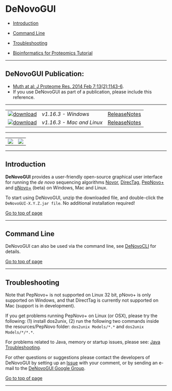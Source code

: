 # DeNovoGUI #

  * [Introduction](#introduction)
  * [Command Line](#command-line)
  * [Troubleshooting](#troubleshooting)
  
  * [Bioinformatics for Proteomics Tutorial](http://compomics.com/bioinformatics-for-proteomics/)

---

## DeNovoGUI Publication:
  * [Muth at al: J Proteome Res. 2014 Feb 7;13(2):1143-6](http://www.ncbi.nlm.nih.gov/pubmed/24295440).
  * If you use DeNovoGUI as part of a publication, please include this reference.

---

|   |   |   |
| :------------------------- | :--------------- | :--: |
| [![download](https://github.com/compomics/denovogui/wiki/images/download_denovogui_button.png)](http://genesis.ugent.be/maven2/com/compomics/denovogui/DeNovoGUI/1.16.3/DeNovoGUI-1.16.3-windows.zip) | *v1.16.3 - Windows* | [ReleaseNotes](https://github.com/compomics/denovogui/wiki/ReleaseNotes) |
| [![download](https://github.com/compomics/denovogui/wiki/images/download_denovogui_button_mac_linux.png)](http://genesis.ugent.be/maven2/com/compomics/denovogui/DeNovoGUI/1.16.3/DeNovoGUI-1.16.3-mac_and_linux.tar.gz) | *v1.16.3 - Mac and Linux* |[ReleaseNotes](https://github.com/compomics/denovogui/wiki/ReleaseNotes) |

---

|   |   |
| :--: | :--: |
| [![](https://github.com/compomics/denovogui/wiki/images/DeNovoGUI_small.png)](https://github.com/compomics/denovogui/wiki/images/DeNovoGUI.png) | [![](https://github.com/compomics/denovogui/wiki/images/DeNovoGUI_2_small.png)](https://github.com/compomics/denovogui/wiki/images/DeNovoGUI_2.png) |

---

## Introduction ##

**DeNovoGUI** provides a user-friendly open-source graphical user interface for running the _de novo_ sequencing algorithms [Novor](http://rapidnovor.com), [DirecTag](http://fenchurch.mc.vanderbilt.edu/bumbershoot/directag/), [PepNovo+](http://proteomics.ucsd.edu/Software/PepNovo.html) and [pNovo+](http://pfind.ict.ac.cn/software/pNovo/) (beta) on Windows, Mac and Linux.

To start using DeNovoGUI, unzip the downloaded file, and double-click the `DeNovoGUI-X.Y.Z.jar file`. No additional installation required!

[Go to top of page](#denovogui)

---

## Command Line ##

DeNovoGUI can also be used via the command line, see [DeNovoCLI](https://github.com/compomics/denovogui/wiki/DeNovoCLI) for details.

[Go to top of page](#denovogui)

---

## Troubleshooting ##

Note that PepNovo+ is not supported on Linux 32 bit, pNovo+ is only supported on Windows, and that DirectTag is currently not supported on Mac (support is in development).

If you get problems running PepNovo+ on Linux (or OSX), please try the following: (1) install dos2unix, (2) run the following two commands inside the resources/PepNovo folder: `dos2unix Models/*.*` and `dos2unix Models/*/*.*`.

For problems related to Java, memory or startup issues, please see: [Java Troubleshooting](https://github.com/compomics/compomics-utilities/wiki/JavaTroubleShooting).

For other questions or suggestions please contact the developers of DeNovoGUI by setting up an [Issue](https://github.com/compomics/denovogui/issues) with your comment, or by sending an e-mail to the [DeNovoGUI Google Group](http://groups.google.com/group/denovogui).

[Go to top of page](#denovogui)

---
